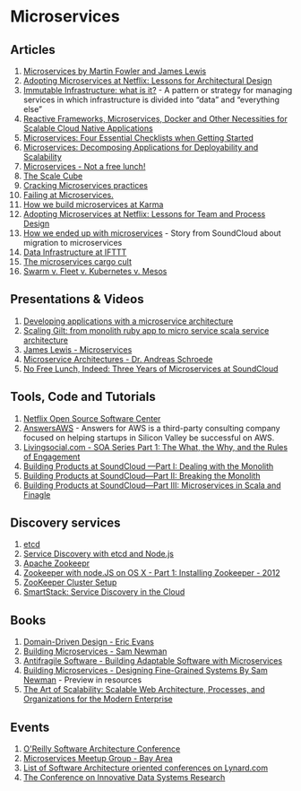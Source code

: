 # Microservices

## Articles
1. [Microservices by Martin Fowler and James Lewis](http://martinfowler.com/articles/microservices.html)
2. [Adopting Microservices at Netflix: Lessons for Architectural Design ](http://nginx.com/blog/microservices-at-netflix-architectural-best-practices/)
3. [Immutable Infrastructure: what is it?](http://highops.com/insights/immutable-infrastructure-what-is-it/) - A pattern or strategy for managing services in which infrastructure is divided into “data” and “everything else”
4. [Reactive Frameworks, Microservices, Docker and Other Necessities for Scalable Cloud Native Applications](http://thenewstack.io/reactive-frameworks-microservices-docker-and-other-necessities-for-scalable-cloud-native-applications/)
5. [Microservices: Four Essential Checklists when Getting Started](http://thenewstack.io/microservices-four-essential-checklists-getting-started/)
6. [Microservices: Decomposing Applications for Deployability and Scalability](http://www.infoq.com/articles/microservices-intro)
7. [Microservices - Not a free lunch!](http://highscalability.com/blog/2014/4/8/microservices-not-a-free-lunch.html)
8. [The Scale Cube](http://microservices.io/articles/scalecube.html)
9. [Cracking Microservices practices](http://jaxenter.com/cracking-microservices-practices-107924.html)
10. [Failing at Microservices.](https://rclayton.silvrback.com/failing-at-microservices)
11. [How we build microservices at Karma](https://blog.yourkarma.com/building-microservices-at-karma)
12. [Adopting Microservices at Netflix: Lessons for Team and Process Design ](http://nginx.com/blog/adopting-microservices-at-netflix-lessons-for-team-and-process-design/)
13. [How we ended up with microservices](http://philcalcado.com/2015/09/08/how_we_ended_up_with_microservices.html?) - Story from SoundCloud about migration to microservices
14. [Data Infrastructure at IFTTT](https://medium.com/engineering-at-ifttt/data-infrastructure-at-ifttt-35414841f9b5)
15. [The microservices cargo cult](http://www.stavros.io/posts/microservices-cargo-cult/)
16. [Swarm v. Fleet v. Kubernetes v. Mesos](http://radar.oreilly.com/2015/10/swarm-v-fleet-v-kubernetes-v-mesos.html)

## Presentations & Videos
1. [Developing applications with a microservice architecture](http://www.slideshare.net/chris.e.richardson/developing-apps-with-a-microservice-architecture-svforum-microservices-meetup)
2. [Scaling Gilt: from monolith ruby app to micro service scala service architecture](http://www.slideshare.net/LappleApple/gilt-from-monolith-ruby-app-to-micro-service-scala-service-architectur)
3. [James Lewis - Microservices](http://2012.33degree.org/pdf/JamesLewisMicroServices.pdf)
4. [Microservice Architectures - Dr. Andreas Schroede](http://www.pst.ifi.lmu.de/Lehre/wise-14-15/mse/microservice-architectures.pdf)
5. [No Free Lunch, Indeed: Three Years of Microservices at SoundCloud](http://www.infoq.com/presentations/soundcloud-microservices)

## Tools, Code and Tutorials
1. [Netflix Open Source Software Center](http://netflix.github.io/#repo)
2. [AnswersAWS](http://answersforaws.com/) - Answers for AWS is a third-party consulting company focused on helping startups in Silicon Valley be successful on AWS.
3. [Livingsocial.com - SOA Series Part 1: The What, the Why, and the Rules of Engagement](https://techblog.livingsocial.com/blog/2014/05/06/soa-the-what-the-why-and-the-rules-of-engagement/)
4. [Building Products at SoundCloud —Part I: Dealing with the Monolith](https://developers.soundcloud.com/blog/building-products-at-soundcloud-part-1-dealing-with-the-monolith)
5. [Building Products at SoundCloud—Part II: Breaking the Monolith](https://developers.soundcloud.com/blog/building-products-at-soundcloud-part-2-breaking-the-monolith)
6. [Building Products at SoundCloud—Part III: Microservices in Scala and Finagle](https://developers.soundcloud.com/blog/building-products-at-soundcloud-part-3-microservices-in-scala-and-finagle)

## Discovery services

1. [etcd](https://github.com/coreos/etcd)
  1. [Service Discovery with etcd and Node.js](http://lukebond.ghost.io/service-discovery-with-etcd-and-node-js/)
2. [Apache Zookeepr](https://zookeeper.apache.org/)
  1. [Zookeeper with node.JS on OS X - Part 1: Installing Zookeeper - 2012](http://blog.vctr.me/posts/zookeeper-node-part-1.html)
  2. [ZooKeeper Cluster Setup](http://myjeeva.com/zookeeper-cluster-setup.html)
3. [SmartStack: Service Discovery in the Cloud](http://nerds.airbnb.com/smartstack-service-discovery-cloud/)

## Books
1. [Domain-Driven Design - Eric Evans](http://www.amazon.com/Domain-Driven-Design-Tackling-Complexity-Software-ebook/dp/B00794TAUG)
2. [Building Microservices - Sam Newman](http://www.amazon.com/gp/product/1491950358?ie=UTF8&tag=martinfowlerc-20&linkCode=as2&camp=1789&creative=9325&creativeASIN=1491950358)
3. [Antifragile Software - Building Adaptable Software with Microservices](https://leanpub.com/antifragilesoftware)
4. [Building Microservices - Designing Fine-Grained Systems By Sam Newman](http://shop.oreilly.com/product/0636920033158.do) - Preview in resources
5. [The Art of Scalability: Scalable Web Architecture, Processes, and Organizations for the Modern Enterprise ](http://theartofscalability.com/)

## Events
1. [O'Reilly Software Architecture Conference](http://softwarearchitecturecon.com/sa2015)
2. [Microservices Meetup Group - Bay Area](http://www.meetup.com/microservices/)
3. [List of Software Architecture oriented conferences on Lynard.com](http://lanyrd.com/topics/software-architecture/)
4. [The Conference on Innovative Data Systems Research](http://www.cidrdb.org/)
